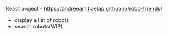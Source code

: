 React project - https://andreeamihaelap.github.io/robo-friends/
- display a list of robots
- search robots(WIP)
